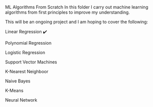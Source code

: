 ML Algorithms From Scratch
In this folder I carry out machine learning algorithms from first principles to improve my understanding.

This will be an ongoing project and I am hoping to cover the following:

Linear Regression ✔️

Polynomial Regression

Logistic Regression 

Support Vector Machines 

K-Nearest Neighboor 

Naive Bayes

K-Means

Neural Network 
